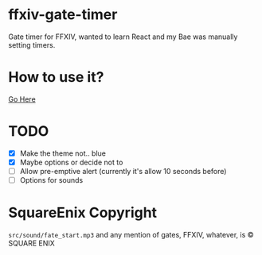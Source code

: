 # ffxiv-gate-timer

Gate timer for FFXIV, wanted to learn React and my Bae was manually setting timers.

# How to use it?

[Go Here](https://cyansprite.github.io/ffxiv-gate-timer/)

# TODO

- [x] Make the theme not.. blue
- [x] Maybe options or decide not to
- [ ] Allow pre-emptive alert (currently it's allow 10 seconds before)
- [ ] Options for sounds

# SquareEnix Copyright

`src/sound/fate_start.mp3` and any mention of gates, FFXIV, whatever, is © SQUARE ENIX
